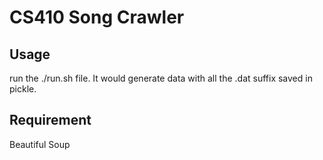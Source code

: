CS410 Song Crawler
===

Usage
---
run the ./run.sh file. It would generate data with all the .dat suffix saved in
pickle. 

Requirement
---
Beautiful Soup


